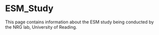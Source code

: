 # ESM_Study
This page contains information about the ESM study being conducted by the NRG lab, University of Reading.
